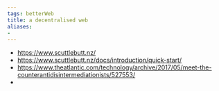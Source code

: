 ```yaml
---
tags: betterWeb
title: a decentralised web
aliases:
- 
---
```


- https://www.scuttlebutt.nz/
- https://www.scuttlebutt.nz/docs/introduction/quick-start/
- https://www.theatlantic.com/technology/archive/2017/05/meet-the-counterantidisintermediationists/527553/
- 